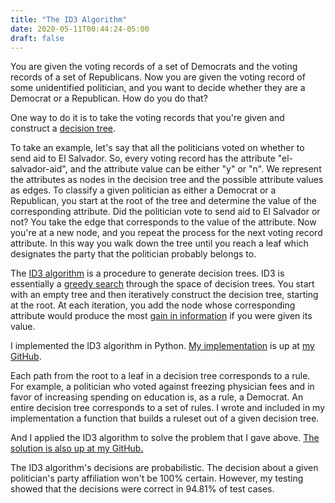 ```yaml
---
title: "The ID3 Algorithm"
date: 2020-05-11T00:44:24-05:00
draft: false
---
```


You are given the voting records of a set of Democrats and the voting records of a set of Republicans. Now you are given the voting record of some unidentified politician, and you want to decide whether they are a Democrat or a Republican. How do you do that?

One way to do it is to take the voting records that you're given and construct a [decision tree](https://en.wikipedia.org/wiki/Decision_tree_learning).

To take an example, let's say that all the politicians voted on whether to send aid to El Salvador. So, every voting record has the attribute "el-salvador-aid", and the attribute value can be either "y" or "n". We represent the attributes as nodes in the decision tree and the possible attribute values as edges. To classify a given politician as either a Democrat or a Republican, you start at the root of the tree and determine the value of the corresponding attribute. Did the politician vote to send aid to El Salvador or not? You take the edge that corresponds to the value of the attribute. Now you're at a new node, and you repeat the process for the next voting record attribute. In this way you walk down the tree until you reach a leaf which designates the party that the politician probably belongs to.

The [ID3 algorithm](http://cis-linux1.temple.edu/~giorgio/cis587/readings/id3-c45.html) is a procedure to generate decision trees. ID3 is essentially a [greedy search](https://en.wikipedia.org/wiki/Greedy_algorithm) through the space of decision trees. You start with an empty tree and then iteratively construct the decision tree, starting at the root. At each iteration, you add the node whose corresponding attribute would produce the most [gain in information](http://stackoverflow.com/questions/1859554/what-is-entropy-and-information-gain) if you were given its value.

I implemented the ID3 algorithm in Python. [My implementation](https://github.com/jdanray/blog-code/blob/master/ai/id3/id3.py) is up at [my GitHub](https://github.com/jdanray/blog-code/). 

Each path from the root to a leaf in a decision tree corresponds to a rule. For example, a politician who voted against freezing physician fees and in favor of increasing spending on education is, as a rule, a Democrat. An entire decision tree corresponds to a set of rules. I wrote and included in my implementation a function that builds a ruleset out of a given decision tree.

And I applied the ID3 algorithm to solve the problem that I gave above. [The solution is also up at my GitHub.](https://github.com/jdanray/blog-code/blob/master/ai/id3/voting.py)

The ID3 algorithm's decisions are probabilistic. The decision about a given politician's party affiliation won't be 100% certain. However, my testing showed that the decisions were correct in 94.81% of test cases.
